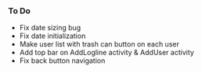 ### To Do ###
* Fix date sizing bug
* Fix date initialization
* Make user list with trash can button on each user
* Add top bar on AddLogline activity & AddUser activity
* Fix back button navigation